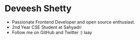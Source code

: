 # Deveesh Shetty

- Passionate Frontend Developer and open source enthusiast.
- 2nd Year CSE Student at Sahyadri
- Follow me on GitHub and Twitter :)
 laay
 